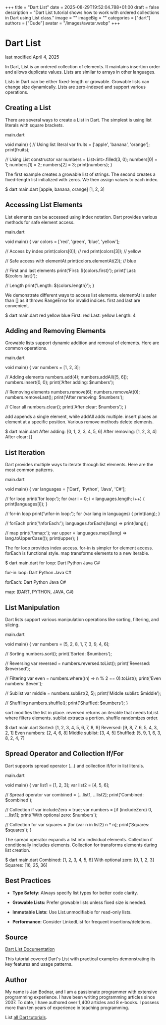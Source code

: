 +++
title = "Dart List"
date = 2025-08-29T19:52:04.788+01:00
draft = false
description = "Dart List tutorial shows how to work with ordered collections in Dart using List class."
image = ""
imageBig = ""
categories = ["dart"]
authors = ["Cude"]
avatar = "/images/avatar.webp"
+++

# Dart List

last modified April 4, 2025

In Dart, List is an ordered collection of elements. It maintains insertion order
and allows duplicate values. Lists are similar to arrays in other languages.

Lists in Dart can be either fixed-length or growable. Growable lists can change
size dynamically. Lists are zero-indexed and support various operations.

## Creating a List

There are several ways to create a List in Dart. The simplest is using list
literals with square brackets.

main.dart
  

void main() {
  // Using list literal
  var fruits = ['apple', 'banana', 'orange'];
  print(fruits);

  // Using List constructor
  var numbers = List&lt;int&gt;.filled(3, 0);
  numbers[0] = 1;
  numbers[1] = 2;
  numbers[2] = 3;
  print(numbers);
}

The first example creates a growable list of strings. The second creates a
fixed-length list initialized with zeros. We then assign values to each index.

$ dart main.dart
[apple, banana, orange]
[1, 2, 3]

## Accessing List Elements

List elements can be accessed using index notation. Dart provides various methods
for safe element access.

main.dart
  

void main() {
  var colors = ['red', 'green', 'blue', 'yellow'];

  // Access by index
  print(colors[0]); // red
  print(colors[3]); // yellow

  // Safe access with elementAt
  print(colors.elementAt(2)); // blue

  // First and last elements
  print('First: ${colors.first}');
  print('Last: ${colors.last}');

  // Length
  print('Length: ${colors.length}');
}

We demonstrate different ways to access list elements. elementAt is safer than
[] as it throws RangeError for invalid indices. first and last are convenient.

$ dart main.dart
red
yellow
blue
First: red
Last: yellow
Length: 4

## Adding and Removing Elements

Growable lists support dynamic addition and removal of elements. Here are common
operations.

main.dart
  

void main() {
  var numbers = [1, 2, 3];

  // Adding elements
  numbers.add(4);
  numbers.addAll([5, 6]);
  numbers.insert(0, 0);
  print('After adding: $numbers');

  // Removing elements
  numbers.remove(6);
  numbers.removeAt(0);
  numbers.removeLast();
  print('After removing: $numbers');

  // Clear all
  numbers.clear();
  print('After clear: $numbers');
}

add appends a single element, while addAll adds multiple. insert places an
element at a specific position. Various remove methods delete elements.

$ dart main.dart
After adding: [0, 1, 2, 3, 4, 5, 6]
After removing: [1, 2, 3, 4]
After clear: []

## List Iteration

Dart provides multiple ways to iterate through list elements. Here are the most
common patterns.

main.dart
  

void main() {
  var languages = ['Dart', 'Python', 'Java', 'C#'];

  // for loop
  print('for loop:');
  for (var i = 0; i &lt; languages.length; i++) {
    print(languages[i]);
  }

  // for-in loop
  print('\nfor-in loop:');
  for (var lang in languages) {
    print(lang);
  }

  // forEach
  print('\nforEach:');
  languages.forEach((lang) =&gt; print(lang));

  // map
  print('\nmap:');
  var upper = languages.map((lang) =&gt; lang.toUpperCase());
  print(upper);
}

The for loop provides index access. for-in is simpler for element access.
forEach is functional style. map transforms elements to a new iterable.

$ dart main.dart
for loop:
Dart
Python
Java
C#

for-in loop:
Dart
Python
Java
C#

forEach:
Dart
Python
Java
C#

map:
(DART, PYTHON, JAVA, C#)

## List Manipulation

Dart lists support various manipulation operations like sorting, filtering, and
slicing.

main.dart
  

void main() {
  var numbers = [5, 2, 8, 1, 7, 3, 9, 4, 6];

  // Sorting
  numbers.sort();
  print('Sorted: $numbers');

  // Reversing
  var reversed = numbers.reversed.toList();
  print('Reversed: $reversed');

  // Filtering
  var even = numbers.where((n) =&gt; n % 2 == 0).toList();
  print('Even numbers: $even');

  // Sublist
  var middle = numbers.sublist(2, 5);
  print('Middle sublist: $middle');

  // Shuffling
  numbers.shuffle();
  print('Shuffled: $numbers');
}

sort modifies the list in place. reversed returns an iterable that needs toList.
where filters elements. sublist extracts a portion. shuffle randomizes order.

$ dart main.dart
Sorted: [1, 2, 3, 4, 5, 6, 7, 8, 9]
Reversed: [9, 8, 7, 6, 5, 4, 3, 2, 1]
Even numbers: [2, 4, 6, 8]
Middle sublist: [3, 4, 5]
Shuffled: [5, 9, 1, 6, 3, 8, 2, 4, 7]

## Spread Operator and Collection If/For

Dart supports spread operator (...) and collection if/for in list literals.

main.dart
  

void main() {
  var list1 = [1, 2, 3];
  var list2 = [4, 5, 6];

  // Spread operator
  var combined = [...list1, ...list2];
  print('Combined: $combined');

  // Collection if
  var includeZero = true;
  var numbers = [if (includeZero) 0, ...list1];
  print('With optional zero: $numbers');

  // Collection for
  var squares = [for (var n in list2) n * n];
  print('Squares: $squares');
}

The spread operator expands a list into individual elements. Collection if
conditionally includes elements. Collection for transforms elements during
list creation.

$ dart main.dart
Combined: [1, 2, 3, 4, 5, 6]
With optional zero: [0, 1, 2, 3]
Squares: [16, 25, 36]

## Best Practices

- **Type Safety:** Always specify list types for better code clarity.

- **Growable Lists:** Prefer growable lists unless fixed size is needed.

- **Immutable Lists:** Use List.unmodifiable for read-only lists.

- **Performance:** Consider LinkedList for frequent insertions/deletions.

## Source

[Dart List Documentation](https://api.dart.dev/stable/dart-core/List-class.html)

This tutorial covered Dart's List with practical examples demonstrating its
key features and usage patterns.

## Author

My name is Jan Bodnar, and I am a passionate programmer with extensive
programming experience. I have been writing programming articles since 2007.
To date, I have authored over 1,400 articles and 8 e-books. I possess more
than ten years of experience in teaching programming.

List [all Dart tutorials](/dart/).